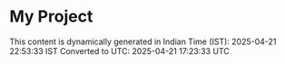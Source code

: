 # My Project

This content is dynamically generated in Indian Time (IST): 2025-04-21 22:53:33 IST
Converted to UTC: 2025-04-21 17:23:33 UTC
